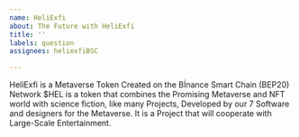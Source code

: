 ```yaml
---
name: HeliExfi
about: The Future with HeliExfi
title: ''
labels: question
assignees: heliexfiBSC

---
```


HeliExfi is a Metaverse Token Created on the Bİnance Smart Chain (BEP20) Network $HEL is a token that combines the Promising Metaverse and NFT world with science fiction, like many Projects, Developed by our 7 Software and designers for the Metaverse. It is a Project that will cooperate with Large-Scale Entertainment.
